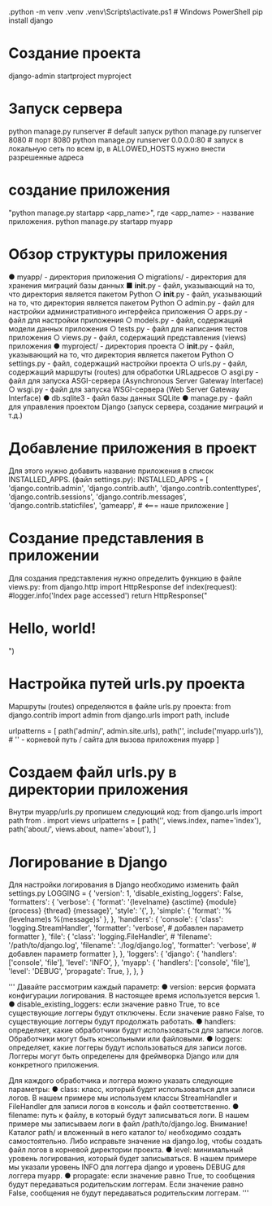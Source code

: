 .python -m venv .venv
.venv\Scripts\activate.ps1 # Windows PowerShell
pip install django

# Создание проекта
django-admin startproject myproject

# Запуск сервера
python manage.py runserver # default запуск
python manage.py runserver 8080 # порт 8080
python manage.py runserver 0.0.0.0:80 # запуск в локальную сеть по всем ip, в ALLOWED_HOSTS нужно внести разрешенные адреса

# создание приложения
"python manage.py startapp <app_name>", где <app_name> - название приложения.
python manage.py startapp myapp

# Обзор структуры приложения 
● myapp/ - директория приложения
    ○ migrations/ - директория для хранения миграций базы данных
        ■ __init__.py - файл, указывающий на то, что директория является пакетом Python
    ○ __init__.py - файл, указывающий на то, что директория является пакетом Python
    ○ admin.py - файл для настройки административного интерфейса приложения
    ○ apps.py - файл для настройки приложения
    ○ models.py - файл, содержащий модели данных приложения
    ○ tests.py - файл для написания тестов приложения
    ○ views.py - файл, содержащий представления (views) приложения
● myproject/ - директория проекта
    ○ __init__.py - файл, указывающий на то, что директория является пакетом Python
    ○ settings.py - файл, содержащий настройки проекта
    ○ urls.py - файл, содержащий маршруты (routes) для обработки URLадресов
    ○ asgi.py - файл для запуска ASGI-сервера (Asynchronous Server Gateway Interface)
    ○ wsgi.py - файл для запуска WSGI-сервера (Web Server Gateway Interface)
● db.sqlite3 - файл базы данных SQLite
● manage.py - файл для управления проектом Django (запуск сервера, создание миграций и т.д.)

# Добавление приложения в проект
Для этого нужно добавить название приложения в список INSTALLED_APPS.  (файл settings.py):
INSTALLED_APPS = [
    'django.contrib.admin',
    'django.contrib.auth',
    'django.contrib.contenttypes',
    'django.contrib.sessions',
    'django.contrib.messages',
    'django.contrib.staticfiles',
    'gameapp',  # <=== наше приложение
]

# Создание представления в приложении
Для создания представления нужно определить функцию в файле views.py:
from django.http import HttpResponse
def index(request):
    #logger.info('Index page accessed')
    return HttpResponse("<h1>Hello, world!</h1>")

# Настройка путей urls.py проекта
Маршруты (routes) определяются в файле urls.py проекта:
from django.contrib import admin
from django.urls import path, include

urlpatterns = [
    path('admin/', admin.site.urls),
    path('', include('myapp.urls')), # '' - корневой путь / сайта для вызова приложения myapp
]

# Создаем файл urls.py в директории приложения
Внутри myapp/urls.py пропишем следующий код:
from django.urls import path
from . import views
urlpatterns = [
    path('', views.index, name='index'),
    path('about/', views.about, name='about'),
]

# Логирование в Django #
Для настройки логирования в Django необходимо изменить файл settings.py
LOGGING = {
    'version': 1,
    'disable_existing_loggers': False,
    'formatters': {
        'verbose': {
            'format': '{levelname} {asctime} {module} {process} {thread} {message}',
            'style': '{',
        },
        'simple': {
            'format': '%(levelname)s %(message)s'
        },
    },
    'handlers': {
        'console': {
            'class': 'logging.StreamHandler',
            'formatter': 'verbose', # добавлен параметр formatter
        },
        'file': {
            'class': 'logging.FileHandler',
            # 'filename': '/path/to/django.log',
            'filename': './log/django.log',
            'formatter': 'verbose', # добавлен параметр formatter
        },
    },
    'loggers': {
        'django': {
            'handlers': ['console', 'file'],
            'level': 'INFO',
        },
        'myapp': {
            'handlers': ['console', 'file'],
            'level': 'DEBUG',
            'propagate': True,
        },
    },
}

'''
Давайте рассмотрим каждый параметр:
● version: версия формата конфигурации логирования. В настоящее время используется версия 1.
● disable_existing_loggers: если значение равно True, то все существующие логгеры будут отключены. 
    Если значение равно False, то существующие логгеры будут продолжать работать.
● handlers: определяет, какие обработчики будут использоваться для
    записи логов. Обработчики могут быть консольными или файловыми.
● loggers: определяет, какие логгеры будут использоваться для записи логов. 
    Логгеры могут быть определены для фреймворка Django или для конкретного приложения.

Для каждого обработчика и логгера можно указать следующие параметры:
● class: класс, который будет использоваться для записи логов. В нашем примере мы используем 
    классы StreamHandler и FileHandler для записи логов в консоль и файл соответственно.
● filename: путь к файлу, в который будут записываться логи. 
    В нашем примере мы записываем логи в файл /path/to/django.log.
    Внимание! Каталог path/ и вложенный в него каталог to/ необходимо создать самостоятельно. 
    Либо исправьте значение на django.log, чтобы создать файл логов в корневой директории проекта.
● level: минимальный уровень логирования, который будет записываться.
    В нашем примере мы указали уровень INFO для логгера django и уровень DEBUG для логгера myapp.
● propagate: если значение равно True, то сообщения будут передаваться родительским логгерам. 
    Если значение равно False, сообщения не будут передаваться родительским логгерам.
'''